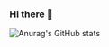 ### Hi there 👋
![Anurag's GitHub stats](https://github-readme-stats.vercel.app/api?username=impolska742&show_icons=true&theme=radical)
<!--
**impolska742/impolska742** is a ✨ _special_ ✨ repository because its `README.md` (this file) appears on your GitHub profile.

Here are some ideas to get you started:

- 🔭 I’m currently working on Full Stack React Based Projects
- 🌱 I’m currently learning Blockchain and Backend Testing
- 👯 I’m looking to collaborate on React Based full-stack projects
- 🤔 I’m looking for help with Backend Related Technologies
- 💬 Ask me about React/JavaScript related queries.
- 📫 How to reach me: ![LinkedIn](https://www.linkedin.com/in/polska742/)
- ⚡ Fun fact: I love to play the guitar. :D
-->

